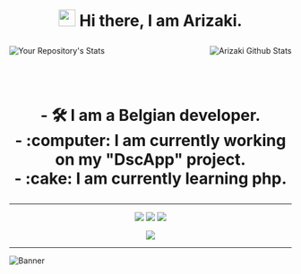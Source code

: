<h1><p align="center"><img src="https://i.imgur.com/jo5Z5JE.gif" width="30"/> Hi there, I am Arizaki.</h1>



<img align="right" alt="Arizaki Github Stats" src="https://github-readme-stats.vercel.app/api?username=kzaaaa&theme=tokyonight&show_icons=true&hide_border=true" />

![Your Repository's Stats]( https://github-readme-stats.vercel.app/api/top-langs/?username=kzaaaa&theme=tokyonight )

<br><br>

<h1><p align="center">
 - 🛠️ I am a Belgian developer.<br>
 - :computer: I am currently working on my "DscApp" project.<br>
 - :cake: I am currently learning php.
</h1>

---

<p align="center">
   <a href="https://discord.com/users/820360564219707392" target"blank_"><img src="https://img.shields.io/badge/discord%20-111111.svg?&style=for-the-badge&logo=discord&logoColor=white"></a>
   <a href="https://open.spotify.com/user/bicc9ar16gw92ro1wil1n65rx" target"blank_"><img src="https://img.shields.io/badge/Spotify%20-111111.svg?&style=for-the-badge&logo=spotify&logoColor=white"></a>
   <a href="https://github.com/Oreki-ASTRAL" target"blank_"><img src="https://img.shields.io/badge/GitHub%20-111111.svg?&style=for-the-badge&logo=github&logoColor=white"></a>
</p>


<div align="center"><img src="https://cdn.discordapp.com/avatars/820360564219707392/a_ff8347e99f3b57c9d036acb3b55f57f8.gif" /></div>


 
---

![Banner](https://zupimages.net/up/21/37/ifd6.gif)
